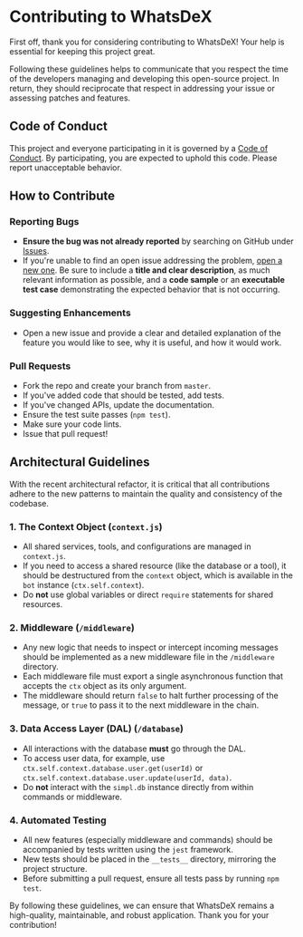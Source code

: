 # Contributing to WhatsDeX

First off, thank you for considering contributing to WhatsDeX! Your help is essential for keeping this project great.

Following these guidelines helps to communicate that you respect the time of the developers managing and developing this open-source project. In return, they should reciprocate that respect in addressing your issue or assessing patches and features.

## Code of Conduct

This project and everyone participating in it is governed by a [Code of Conduct](CODE_OF_CONDUCT.md). By participating, you are expected to uphold this code. Please report unacceptable behavior.

## How to Contribute

### Reporting Bugs

- **Ensure the bug was not already reported** by searching on GitHub under [Issues](https://github.com/SplashCodeDex/WhatsDeX/issues).
- If you're unable to find an open issue addressing the problem, [open a new one](https://github.com/SplashCodeDex/WhatsDeX/issues/new). Be sure to include a **title and clear description**, as much relevant information as possible, and a **code sample** or an **executable test case** demonstrating the expected behavior that is not occurring.

### Suggesting Enhancements

- Open a new issue and provide a clear and detailed explanation of the feature you would like to see, why it is useful, and how it would work.

### Pull Requests

- Fork the repo and create your branch from `master`.
- If you've added code that should be tested, add tests.
- If you've changed APIs, update the documentation.
- Ensure the test suite passes (`npm test`).
- Make sure your code lints.
- Issue that pull request!

## Architectural Guidelines

With the recent architectural refactor, it is critical that all contributions adhere to the new patterns to maintain the quality and consistency of the codebase.

### 1. The Context Object (`context.js`)

- All shared services, tools, and configurations are managed in `context.js`.
- If you need to access a shared resource (like the database or a tool), it should be destructured from the `context` object, which is available in the `bot` instance (`ctx.self.context`).
- Do **not** use global variables or direct `require` statements for shared resources.

### 2. Middleware (`/middleware`)

- Any new logic that needs to inspect or intercept incoming messages should be implemented as a new middleware file in the `/middleware` directory.
- Each middleware file must export a single asynchronous function that accepts the `ctx` object as its only argument.
- The middleware should return `false` to halt further processing of the message, or `true` to pass it to the next middleware in the chain.

### 3. Data Access Layer (DAL) (`/database`)

- All interactions with the database **must** go through the DAL.
- To access user data, for example, use `ctx.self.context.database.user.get(userId)` or `ctx.self.context.database.user.update(userId, data)`.
- Do **not** interact with the `simpl.db` instance directly from within commands or middleware.

### 4. Automated Testing

- All new features (especially middleware and commands) should be accompanied by tests written using the `jest` framework.
- New tests should be placed in the `__tests__` directory, mirroring the project structure.
- Before submitting a pull request, ensure all tests pass by running `npm test`.

By following these guidelines, we can ensure that WhatsDeX remains a high-quality, maintainable, and robust application. Thank you for your contribution!
